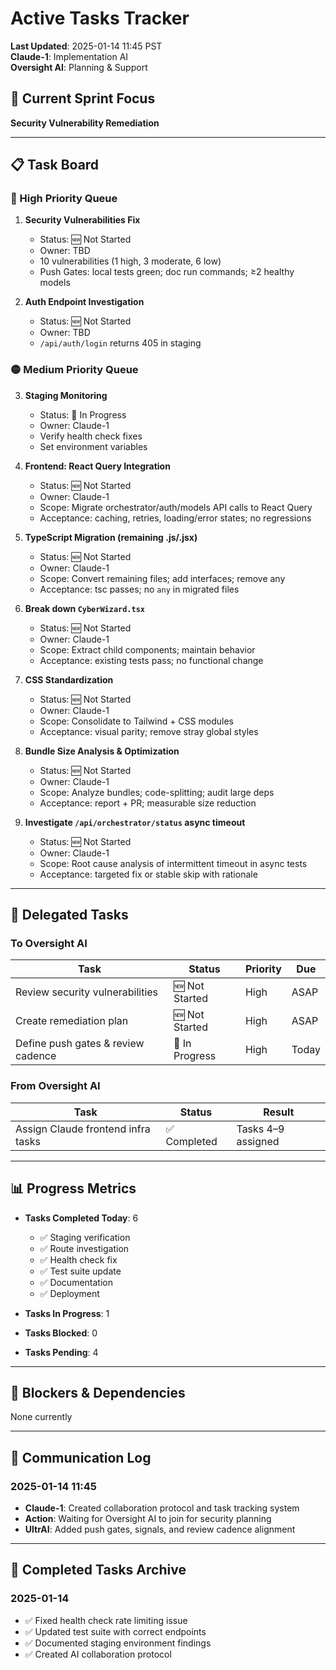 # Active Tasks Tracker

**Last Updated**: 2025-01-14 11:45 PST  
**Claude-1**: Implementation AI  
**Oversight AI**: Planning & Support

## 🎯 Current Sprint Focus
**Security Vulnerability Remediation**

---

## 📋 Task Board

### 🔴 High Priority Queue
1. **Security Vulnerabilities Fix**
   - Status: 🆕 Not Started
   - Owner: TBD
   - 10 vulnerabilities (1 high, 3 moderate, 6 low)
   - Push Gates: local tests green; doc run commands; ≥2 healthy models
   
2. **Auth Endpoint Investigation**
   - Status: 🆕 Not Started  
   - Owner: TBD
   - `/api/auth/login` returns 405 in staging

### 🟡 Medium Priority Queue
3. **Staging Monitoring**
   - Status: 🔄 In Progress
   - Owner: Claude-1
   - Verify health check fixes
   - Set environment variables

4. **Frontend: React Query Integration**
   - Status: 🆕 Not Started
   - Owner: Claude-1
   - Scope: Migrate orchestrator/auth/models API calls to React Query
   - Acceptance: caching, retries, loading/error states; no regressions

5. **TypeScript Migration (remaining .js/.jsx)**
   - Status: 🆕 Not Started
   - Owner: Claude-1
   - Scope: Convert remaining files; add interfaces; remove any
   - Acceptance: tsc passes; no `any` in migrated files

6. **Break down `CyberWizard.tsx`**
   - Status: 🆕 Not Started
   - Owner: Claude-1
   - Scope: Extract child components; maintain behavior
   - Acceptance: existing tests pass; no functional change

7. **CSS Standardization**
   - Status: 🆕 Not Started
   - Owner: Claude-1
   - Scope: Consolidate to Tailwind + CSS modules
   - Acceptance: visual parity; remove stray global styles

8. **Bundle Size Analysis & Optimization**
   - Status: 🆕 Not Started
   - Owner: Claude-1
   - Scope: Analyze bundles; code-splitting; audit large deps
   - Acceptance: report + PR; measurable size reduction

9. **Investigate `/api/orchestrator/status` async timeout**
   - Status: 🆕 Not Started
   - Owner: Claude-1
   - Scope: Root cause analysis of intermittent timeout in async tests
   - Acceptance: targeted fix or stable skip with rationale

---

## 🤝 Delegated Tasks

### To Oversight AI
| Task | Status | Priority | Due |
|------|--------|----------|-----|
| Review security vulnerabilities | 🆕 Not Started | High | ASAP |
| Create remediation plan | 🆕 Not Started | High | ASAP |
| Define push gates & review cadence | 🔄 In Progress | High | Today |

### From Oversight AI
| Task | Status | Result |
|------|--------|--------|
| Assign Claude frontend infra tasks | ✅ Completed | Tasks 4–9 assigned |

---

## 📊 Progress Metrics

- **Tasks Completed Today**: 6
  - ✅ Staging verification
  - ✅ Route investigation  
  - ✅ Health check fix
  - ✅ Test suite update
  - ✅ Documentation
  - ✅ Deployment

- **Tasks In Progress**: 1
- **Tasks Blocked**: 0
- **Tasks Pending**: 4

---

## 🚧 Blockers & Dependencies

None currently

---

## 💬 Communication Log

### 2025-01-14 11:45
- **Claude-1**: Created collaboration protocol and task tracking system
- **Action**: Waiting for Oversight AI to join for security planning
 - **UltrAI**: Added push gates, signals, and review cadence alignment

---

## 🎉 Completed Tasks Archive

### 2025-01-14
- ✅ Fixed health check rate limiting issue
- ✅ Updated test suite with correct endpoints
- ✅ Documented staging environment findings
- ✅ Created AI collaboration protocol